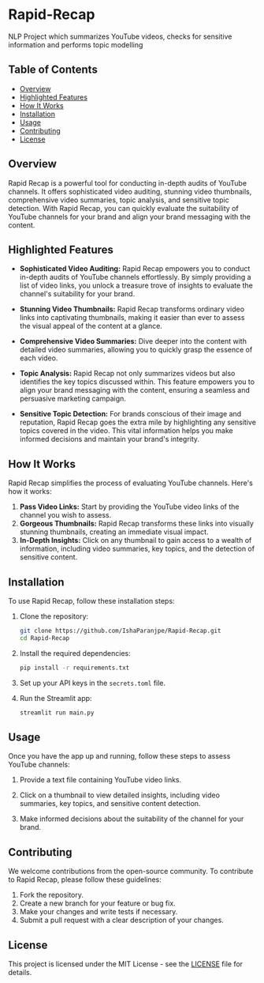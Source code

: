 # Rapid-Recap
NLP Project which summarizes YouTube videos, checks for sensitive information and performs topic modelling

## Table of Contents

- [Overview](#overview)
- [Highlighted Features](#highlighted-features)
- [How It Works](#how-it-works)
- [Installation](#installation)
- [Usage](#usage)
- [Contributing](#contributing)
- [License](#license)

## Overview

Rapid Recap is a powerful tool for conducting in-depth audits of YouTube channels. It offers sophisticated video auditing, stunning video thumbnails, comprehensive video summaries, topic analysis, and sensitive topic detection. With Rapid Recap, you can quickly evaluate the suitability of YouTube channels for your brand and align your brand messaging with the content.

## Highlighted Features

- **Sophisticated Video Auditing:** Rapid Recap empowers you to conduct in-depth audits of YouTube channels effortlessly. By simply providing a list of video links, you unlock a treasure trove of insights to evaluate the channel's suitability for your brand.

- **Stunning Video Thumbnails:** Rapid Recap transforms ordinary video links into captivating thumbnails, making it easier than ever to assess the visual appeal of the content at a glance.

- **Comprehensive Video Summaries:** Dive deeper into the content with detailed video summaries, allowing you to quickly grasp the essence of each video.

- **Topic Analysis:** Rapid Recap not only summarizes videos but also identifies the key topics discussed within. This feature empowers you to align your brand messaging with the content, ensuring a seamless and persuasive marketing campaign.

- **Sensitive Topic Detection:** For brands conscious of their image and reputation, Rapid Recap goes the extra mile by highlighting any sensitive topics covered in the video. This vital information helps you make informed decisions and maintain your brand's integrity.

## How It Works

Rapid Recap simplifies the process of evaluating YouTube channels. Here's how it works:

1. **Pass Video Links:** Start by providing the YouTube video links of the channel you wish to assess.
2. **Gorgeous Thumbnails:** Rapid Recap transforms these links into visually stunning thumbnails, creating an immediate visual impact.
3. **In-Depth Insights:** Click on any thumbnail to gain access to a wealth of information, including video summaries, key topics, and the detection of sensitive content.

## Installation

To use Rapid Recap, follow these installation steps:

1. Clone the repository:

   ```bash
   git clone https://github.com/IshaParanjpe/Rapid-Recap.git
   cd Rapid-Recap
   ```

2. Install the required dependencies:

   ```bash
   pip install -r requirements.txt
   ```

3. Set up your API keys in the `secrets.toml` file.

4. Run the Streamlit app:

   ```bash
   streamlit run main.py
   ```

## Usage

Once you have the app up and running, follow these steps to assess YouTube channels:

1. Provide a text file containing YouTube video links.

2. Click on a thumbnail to view detailed insights, including video summaries, key topics, and sensitive content detection.

3. Make informed decisions about the suitability of the channel for your brand.

## Contributing

We welcome contributions from the open-source community. To contribute to Rapid Recap, please follow these guidelines:

1. Fork the repository.
2. Create a new branch for your feature or bug fix.
3. Make your changes and write tests if necessary.
4. Submit a pull request with a clear description of your changes.

## License

This project is licensed under the MIT License - see the [LICENSE](LICENSE) file for details.
